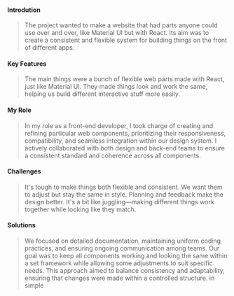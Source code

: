 #### Introdution
> The project wanted to make a website that had parts anyone could use over and over, like Material UI but with React. Its aim was to create a consistent and flexible system for building things on the front of different apps.

#### Key Features
> The main things were a bunch of flexible web parts made with React, just like Material UI. They made things look and work the same, helping us build different interactive stuff more easily.

#### My Role
>In my role as a front-end developer, I took charge of creating and refining particular web components, prioritizing their responsiveness, compatibility, and seamless integration within our design system. I actively collaborated with both design and back-end teams to ensure a consistent standard and coherence across all components.

#### Challenges
>It's tough to make things both flexible and consistent. We want them to adjust but stay the same in style. Planning and feedback make the design better. It's a bit like juggling—making different things work together while looking like they match.

#### Solutions
>We focused on detailed documentation, maintaining uniform coding practices, and ensuring ongoing communication among teams. Our goal was to keep all components working and looking the same within a set framework while allowing some adjustments to suit specific needs. This approach aimed to balance consistency and adaptability, ensuring that changes were made within a controlled structure. in simple
